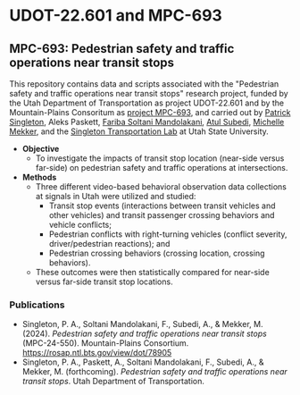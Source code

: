 # UDOT-22.601 and MPC-693
## MPC-693: Pedestrian safety and traffic operations near transit stops
This repository contains data and scripts associated with the "Pedestrian safety and traffic operations near transit stops" research project, funded by the Utah Department of Transportation as project UDOT-22.601 and by the Mountain-Plains Consoritum  as [project MPC-693](https://www.mountain-plains.org/research/details.php?id=590), and carried out by [Patrick Singleton](https://engineering.usu.edu/cee/people/faculty/singleton-patrick), Aleks Paskett, [Fariba Soltani Mandolakani](https://www.linkedin.com/in/fariba-s-72717116a/), [Atul Subedi](https://www.linkedin.com/in/atulsub/), [Michelle Mekker](https://www.linkedin.com/in/michelle-mekker-548804152/), and the [Singleton Transportation Lab](https://engineering.usu.edu/cee/research/labs/patrick-singleton/index) at Utah State University.
* **Objective**
    * To investigate the impacts of transit stop location (near-side versus far-side) on pedestrian safety and traffic operations at intersections. 
* **Methods**
    * Three different video-based behavioral observation data collections at signals in Utah were utilized and studied:
        * Transit stop events (interactions between transit vehicles and other vehicles) and transit passenger crossing behaviors and vehicle conflicts;
        * Pedestrian conflicts with right-turning vehicles (conflict severity, driver/pedestrian reactions); and
        * Pedestrian crossing behaviors (crossing location, crossing behaviors).
    * These outcomes were then statistically compared for near-side versus far-side transit stop locations.

### Publications
* Singleton, P. A., Soltani Mandolakani, F., Subedi, A., & Mekker, M. (2024). *Pedestrian safety and traffic operations near transit stops* (MPC-24-550). Mountain-Plains Consortium. https://rosap.ntl.bts.gov/view/dot/78905
* Singleton, P. A., Paskett, A., Soltani Mandolakani, F., Subedi, A., & Mekker, M. (forthcoming). *Pedestrian safety and traffic operations near transit stops*. Utah Department of Transportation. 
